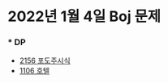 # 2022년 1월 4일 Boj 문제

### \* DP
- [2156  포도주시식](https://www.acmicpc.net/problem/2156)
- [1106  호텔](https://www.acmicpc.net/problem/1106) 
